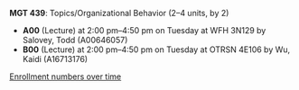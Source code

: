 **MGT 439**: Topics/Organizational Behavior (2–4 units, by 2)

- **A00** (Lecture) at 2:00 pm–4:50 pm on Tuesday at WFH 3N129 by Salovey, Todd (A00646057)
- **B00** (Lecture) at 2:00 pm–4:50 pm on Tuesday at OTRSN 4E106 by Wu, Kaidi (A16713176)

[Enrollment numbers over time](./MGT439.tsv)
